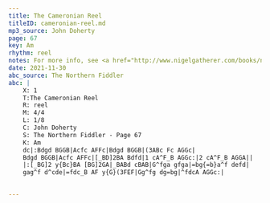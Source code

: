 ```yaml
---
title: The Cameronian Reel
titleID: cameronian-reel.md
mp3_source: John Doherty
page: 67
key: Am
rhythm: reel
notes: For more info, see <a href="http://www.nigelgatherer.com/books/nf.html#c">Nigel Gatherer's Notes on The Northern Fiddler</a>
date: 2021-11-30
abc_source: The Northern Fiddler
abc: |
    X: 1
    T:The Cameronian Reel
    R: reel
    M: 4/4
    L: 1/8
    C: John Doherty
    S: The Northern Fiddler - Page 67
    K: Am
    dc|:Bdgd BGGB|Acfc AFFc|Bdgd BGGB|(3ABc Fc AGGc|
    Bdgd BGGB|Acfc AFFc|[_BD]2BA Bdfd|1 cA^F_B AGGc:|2 cA^F_B AGGA||
    |:[_BG]2 y{Bc}BA [BG]2GA|_BABd cBAB|G^fga gfga|=bg{=b}a^f defd|
    gag^f d^cde|=fdc_B AF y{G}(3FEF|Gg^fg dg=bg|^fdcA AGGc:|
    

---
```

